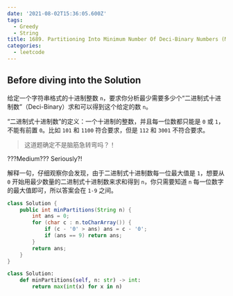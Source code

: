 ```yaml
---
date: '2021-08-02T15:36:05.600Z'
tags:
  - Greedy
  - String
title: 1689. Partitioning Into Minimum Number Of Deci-Binary Numbers (Medium)
categories:
  - leetcode
---
```


## Before diving into the Solution

给定一个字符串格式的十进制整数 `n`，要求你分析最少需要多少个“二进制式十进制数”（Deci-Binary）求和可以得到这个给定的数 `n`。

“二进制式十进制数”的定义：一个十进制的整数，并且每一位数都只能是 `0` 或 `1`，不能有前置 `0`。比如 `101` 和 `1100` 符合要求，但是 `112` 和 `3001` 不符合要求。

> 这道题确定不是脑筋急转弯吗？！

<!-- more -->

???Medium??? Seriously?!

解释一句，仔细观察你会发现，由于二进制式十进制数每一位最大值是 `1`，想要从 `0` 开始用最少数量的二进制式十进制数来求和得到 `n`，你只需要知道 `n` 每一位数字的最大值即可，所以答案会在 `1-9` 之间。

```java
class Solution {
    public int minPartitions(String n) {
        int ans = 0;
        for (char c : n.toCharArray()) {
            if (c - '0' > ans) ans = c - '0';
            if (ans == 9) return ans;
        }
        return ans;
    }
}
```

```python
class Solution:
    def minPartitions(self, n: str) -> int:
        return max(int(x) for x in n)
```
